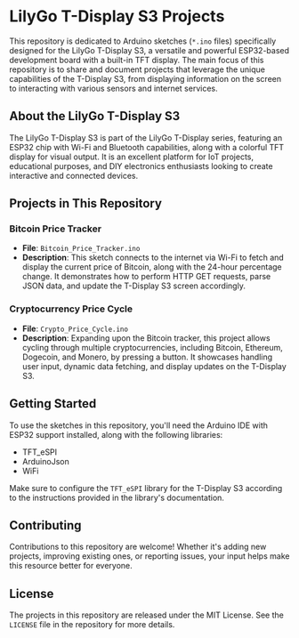 # LilyGo T-Display S3 Projects

This repository is dedicated to Arduino sketches (`*.ino` files) specifically designed for the LilyGo T-Display S3, a versatile and powerful ESP32-based development board with a built-in TFT display. The main focus of this repository is to share and document projects that leverage the unique capabilities of the T-Display S3, from displaying information on the screen to interacting with various sensors and internet services.

## About the LilyGo T-Display S3

The LilyGo T-Display S3 is part of the LilyGo T-Display series, featuring an ESP32 chip with Wi-Fi and Bluetooth capabilities, along with a colorful TFT display for visual output. It is an excellent platform for IoT projects, educational purposes, and DIY electronics enthusiasts looking to create interactive and connected devices.

## Projects in This Repository

### Bitcoin Price Tracker

- **File**: `Bitcoin_Price_Tracker.ino`
- **Description**: This sketch connects to the internet via Wi-Fi to fetch and display the current price of Bitcoin, along with the 24-hour percentage change. It demonstrates how to perform HTTP GET requests, parse JSON data, and update the T-Display S3 screen accordingly.

### Cryptocurrency Price Cycle

- **File**: `Crypto_Price_Cycle.ino`
- **Description**: Expanding upon the Bitcoin tracker, this project allows cycling through multiple cryptocurrencies, including Bitcoin, Ethereum, Dogecoin, and Monero, by pressing a button. It showcases handling user input, dynamic data fetching, and display updates on the T-Display S3.

## Getting Started

To use the sketches in this repository, you'll need the Arduino IDE with ESP32 support installed, along with the following libraries:

- TFT_eSPI
- ArduinoJson
- WiFi

Make sure to configure the `TFT_eSPI` library for the T-Display S3 according to the instructions provided in the library's documentation.

## Contributing

Contributions to this repository are welcome! Whether it's adding new projects, improving existing ones, or reporting issues, your input helps make this resource better for everyone.

## License

The projects in this repository are released under the MIT License. See the `LICENSE` file in the repository for more details.
